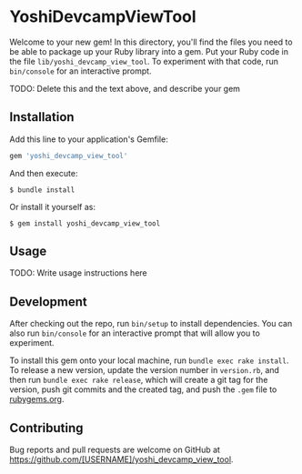 # YoshiDevcampViewTool

Welcome to your new gem! In this directory, you'll find the files you need to be able to package up your Ruby library into a gem. Put your Ruby code in the file `lib/yoshi_devcamp_view_tool`. To experiment with that code, run `bin/console` for an interactive prompt.

TODO: Delete this and the text above, and describe your gem

## Installation

Add this line to your application's Gemfile:

```ruby
gem 'yoshi_devcamp_view_tool'
```

And then execute:

    $ bundle install

Or install it yourself as:

    $ gem install yoshi_devcamp_view_tool

## Usage

TODO: Write usage instructions here

## Development

After checking out the repo, run `bin/setup` to install dependencies. You can also run `bin/console` for an interactive prompt that will allow you to experiment.

To install this gem onto your local machine, run `bundle exec rake install`. To release a new version, update the version number in `version.rb`, and then run `bundle exec rake release`, which will create a git tag for the version, push git commits and the created tag, and push the `.gem` file to [rubygems.org](https://rubygems.org).

## Contributing

Bug reports and pull requests are welcome on GitHub at https://github.com/[USERNAME]/yoshi_devcamp_view_tool.
